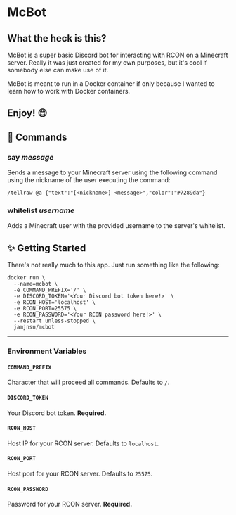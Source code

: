 # McBot

## What the heck is this?
McBot is a super basic Discord bot for interacting with RCON on a Minecraft server. Really it was just created for my own purposes, but it's cool if somebody else can make use of it.

McBot is meant to run in a Docker container if only because I wanted to learn how to work with Docker containers.

Enjoy! 😊
---
## 💬 Commands
### say *message*
Sends a message to your Minecraft server using the following command using the nickname of the user executing the command: 
```
/tellraw @a {"text":"[<nickname>] <message>","color":"#7289da"}
```

### whitelist *username*
Adds a Minecraft user with the provided username to the server's whitelist.


## ✨ Getting Started
There's not really much to this app. Just run something like the following:

```
docker run \
  --name=mcbot \
  -e COMMAND_PREFIX='/' \
  -e DISCORD_TOKEN='<Your Discord bot token here!>' \
  -e RCON_HOST='localhost' \
  -e RCON_PORT=25575 \
  -e RCON_PASSWORD='<Your RCON password here!>' \
  --restart unless-stopped \
  jamjnsn/mcbot
```
---
### Environment Variables
#### `COMMAND_PREFIX`
Character that will proceed all commands. Defaults to `/`.

#### `DISCORD_TOKEN`
Your Discord bot token. **Required.**

#### `RCON_HOST`
Host IP for your RCON server. Defaults to `localhost`.

#### `RCON_PORT`
Host port for your RCON server. Defaults to `25575`.

#### `RCON_PASSWORD`
Password for your RCON server. **Required.**
